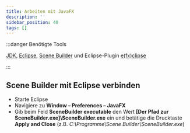 ```yaml
---
title: Arbeiten mit JavaFX
description: ''
sidebar_position: 40
tags: []
---
```


:::danger Benötigte Tools

[JDK](https://www.oracle.com/java/technologies/downloads/),
[Eclipse](https://www.eclipse.org/),
[Scene Builder](https://gluonhq.com/products/scene-builder/) und Eclipse-Plugin
[e(fx)clipse](http://download.eclipse.org/efxclipse/updates-released/)

:::

## Scene Builder mit Eclipse verbinden

- Starte Eclipse
- Navigiere zu **Window – Preferences – JavaFX**
- Gib beim Feld **SceneBuilder executable** den Wert **[Der Pfad zur
  SceneBuilder.exe]\SceneBuilder.exe** ein und betätige die Drucktaste **Apply
  and Close** (z.B. _C:\Programme\Scene Builder\SceneBuilder.exe_)
